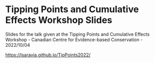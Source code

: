 # Tipping Points and Cumulative Effects Workshop Slides

Slides for the talk given at the Tipping Points and Cumulative Effects Workshop - Canadian Centre for Evidence-based Conservation - 2022/10/04

https://lsaravia.github.io/TipPoints2022/
